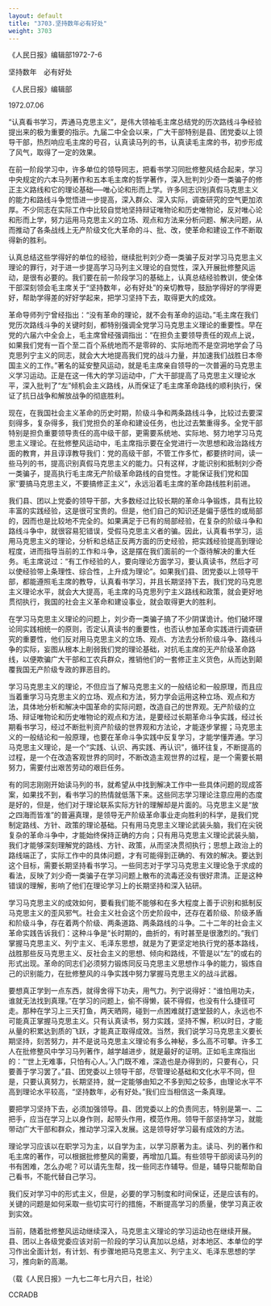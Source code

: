 ```yaml
---
layout: default
title: "3703.坚持数年必有好处"
weight: 3703
---
```


《人民日报》编辑部1972-7-6

坚持数年　必有好处

《人民日报》编辑部

1972.07.06

“认真看书学习，弄通马克思主义”，是伟大领袖毛主席总结党的历次路线斗争经验提出来的极为重要的指示。九届二中全会以来，广大干部特别是县、团党委以上领导干部，热烈响应毛主席的号召，认真读马列的书，认真读毛主席的书，初步形成了风气，取得了一定的效果。

在前一阶段学习中，许多单位的领导同志，把看书学习同批修整风结合起来，学习中央规定的六本马列著作和五本毛主席的哲学著作，深入批判刘少奇一类骗子的修正主义路线和它的理论基础──唯心论和形而上学。许多同志识别真假马克思主义的能力和路线斗争觉悟进一步提高，深入群众、深入实际，调查研究的空气更加浓厚。不少同志在实际工作中比较自觉地坚持辩证唯物论和历史唯物论，反对唯心论和形而上学，努力运用马克思主义的立场、观点和方法来分析问题、解决问题，从而推动了各条战线上无产阶级文化大革命的斗、批、改，使革命和建设工作不断取得新的胜利。

认真总结这些学得好的单位的经验，继续批判刘少奇一类骗子反对学习马克思主义理论的罪行，对于进一步提高学习马列主义理论的自觉性，深入开展批修整风运动，是很有必要的。我们要在前一阶段学习的基础上，认真总结经验教训，使全体干部深刻领会毛主席关于“坚持数年，必有好处”的亲切教导，鼓励学得好的学得更好，帮助学得差的好好学起来，把学习坚持下去，取得更大的成效。

革命导师列宁曾经指出：“没有革命的理论，就不会有革命的运动。”毛主席在我们党历次路线斗争的关键时刻，都特别强调全党学习马克思主义理论的重要性。早在党的六届六中全会上，毛主席曾经强调指出：“在担负主要领导责任的观点上说，如果我们党有一百个至二百个系统地而不是零碎的、实际地而不是空洞地学会了马克思列宁主义的同志，就会大大地提高我们党的战斗力量，并加速我们战胜日本帝国主义的工作。”著名的延安整风运动，就是毛主席亲自领导的一次普遍的马克思主义学习运动。正是在这一伟大的学习运动中，广大干部提高了马克思主义理论水平，深入批判了“左”倾机会主义路线，从而保证了毛主席革命路线的顺利执行，保证了抗日战争和解放战争的彻底胜利。

现在，在我国社会主义革命的历史时期，阶级斗争和两条路线斗争，比较过去要深刻得多，复杂得多，我们党担负的革命和建设任务，也比过去繁重得多。全党干部特别是担负重要领导责任的高中级干部，更需要系统地、实际地、努力地学习马克思主义理论。在批修整风运动中，毛主席指示要在全党进行一次思想和政治路线方面的教育，并且谆谆教导我们：党的高级干部，不管工作多忙，都要挤时间，读一些马列的书，提高识别真假马克思主义的能力。只有这样，才能识别和抵制刘少奇一类骗子，提高执行毛主席无产阶级革命路线的自觉性。才能保证我们党和国家“要搞马克思主义，不要搞修正主义”，永远沿着毛主席的革命路线胜利前进。

我们县、团以上党委的领导干部，大多数经过比较长期的革命斗争锻炼，具有比较丰富的实践经验，这是很可宝贵的。但是，他们自己的知识还是偏于感性的或局部的，因而也是比较地不完全的。如果满足于已有的局部经验，在复杂的阶级斗争和路线斗争中，就很容易犯错误，受假马克思主义者的骗。因此，认真看书学习，运用马克思主义的理论，分析和总结正反两方面的历史经验，把实践经验提高到理论程度，进而指导当前的工作和斗争，这是摆在我们面前的一个亟待解决的重大任务。毛主席说过：“有工作经验的人，要向理论方面学习，要认真读书，然后才可以使经验带上条理性、综合性，上升成为理论”。如果我们县、团党委以上领导干部，都能遵照毛主席的教导，认真看书学习，并且长期坚持下去，我们党的马克思主义理论水平，就会大大提高，毛主席的马克思列宁主义路线和政策，就会更好地贯彻执行，我国的社会主义革命和建设事业，就会取得更大的胜利。

在学习马克思主义理论的问题上，刘少奇一类骗子搞了不少阴谋诡计。他们破坏理论同实践相统一的原则，否定认真读书的重要性，也否认参加革命实践进行调查研究的重要性，他们反对用马克思主义的立场、观点、方法去分析阶级斗争、路线斗争的实际，妄图从根本上削弱我们党的理论基础，对抗毛主席的无产阶级革命路线，以便欺骗广大干部和工农兵群众，推销他们的一套修正主义货色，从而达到颠覆我国无产阶级专政的罪恶目的。

学习马克思主义的理论，不但应当了解马克思主义的一般结论和一般原理，而且应当着重学习马克思主义的立场、观点和方法，努力学会运用这种立场、观点和方法，具体地分析和解决中国革命的实际问题，改造自己的世界观。无产阶级的立场、辩证唯物论和历史唯物论的观点和方法，是要经过长期革命斗争实践，经过长期看书学习，经过不断批判资产阶级的世界观和方法论，才能逐步掌握；马克思主义的一般结论和一般原理，也要在革命斗争实践中反复学习，才能学懂弄通。学习马克思主义理论，是一个“实践、认识、再实践、再认识”，循环往复，不断提高的过程，是一个在改造客观世界的同时，不断改造主观世界的过程，是一个需要长期努力，需要付出艰苦劳动的艰巨任务。

有的同志刚刚开始读马列的书，就希望从中找到解决工作中一些具体问题的现成答案，如果找不到，看书学习的热情就低落下来。这些同志学习理论注意应用的态度是好的，但是，他们对于理论联系实际方针的理解却是片面的。马克思主义是“放之四海而皆准”的普遍真理，是领导无产阶级革命事业走向胜利的科学，是我们党制定路线、方针、政策的理论基础。只有用马克思主义理论武装头脑，我们在尖锐复杂的革命斗争中，才能始终保持正确的方向；只有用马克思主义理论武装头脑，我们才能够深刻理解党的路线、方针、政策，从而坚决贯彻执行；思想上政治上的路线端正了，实际工作中的具体问题，才有可能得到正确的、有效的解决。要达到这个目标，需要长期坚持看书学习。一些同志对于学习马克思主义理论急于求成的看法，反映了刘少奇一类骗子在学习问题上散布的流毒还没有很好肃清。正是这种错误的理解，影响了他们在理论学习上的长期坚持和深入钻研。

学习马克思主义的成效如何，要看我们能不能够和在多大程度上善于识别和抵制反马克思主义的歪风邪气。社会主义社会这个历史阶段中，还存在着阶级、阶级矛盾和阶级斗争，存在着两个阶级、两条道路、两条路线的斗争。二十二年的社会主义革命实践告诉我们：这种斗争是“长时期的，曲折的，有时甚至是很激烈的。”我们掌握马克思主义、列宁主义、毛泽东思想，就是为了更坚定地执行党的基本路线，战胜那些反马克思主义、反社会主义的思想、倾向和路线，不管是以“左”的或右的形式出现。革命的同志们必须努力锻炼同反马克思主义思想作斗争的能力，锻炼自己的识别能力，在批修整风的斗争实践中努力掌握马克思主义的战斗武器。

要想真正学到一点东西，就得舍得下功夫，用气力。列宁说得好：“谁怕用功夫，谁就无法找到真理。”在学习的问题上，偷不得懒，装不得假，也没有什么捷径可走。那种在学习上三天打鱼，两天晒网，碰到一点困难就打退堂鼓的人，永远也不可能真正掌握马克思主义。只有认真读书，努力实践，坚持不懈，积以时日，才能从量的积累达到质的飞跃，才能真正取得成效。当然，我们说学习马克思主义要长期坚持，刻苦努力，并不是说马克思主义理论有多么神秘，多么高不可攀。许多工人在批修整风中学习马列著作，越学越进步，就是最好的证明。正如毛主席指出的：“‘世上无难事，只怕有心人。’入门既不难，深造也是办得到的，只要有心，只要善于学习罢了。”县、团党委以上领导干部，尽管理论基础和文化水平不同，但是，只要认真努力，长期坚持，就一定能够由知之不多到知之较多，由理论水平不高到理论水平较高，“坚持数年，必有好处。”我们应当相信这一条真理。

要把学习坚持下去，必须加强领导。县、团党委以上的负责同志，特别是第一、二把手，应当在学习上以身作则，起带头作用，模范作用。领导干部坚持学习，就能带动广大干部和群众，推动学习深入发展。这是领导好学习最有成效的方法。

理论学习应该以在职学习为主，以自学为主，以学习原著为主。读马、列的著作和毛主席的著作，可以根据批修整风的需要，再增加几篇。有些领导干部阅读马列的书有困难，怎么办呢？可以请先生帮，找一些同志作辅导。但是，辅导只能帮助自己看书，不能代替自己学习。

我们反对学习中的形式主义，但是，必要的学习制度和时间保证，还是应该有的。关键的问题是如何采取一些切实可行的措施，不断提高学习的质量，使学习真正收到实效。

当前，随着批修整风运动继续深入，马克思主义理论的学习运动也在继续开展。县、团以上各级党委应该对前一阶段的学习认真加以总结，对本地区、本单位的学习作出全面计划，有计划、有步骤地把马克思主义、列宁主义、毛泽东思想的学习，推向新的高潮。

（载《人民日报》一九七二年七月六日，社论）

CCRADB

